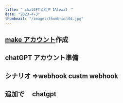 ```yaml
---
title: " chatGPTと話す【Alexa】 "
date: "2023-4-3"
thumbnail: "/images/thumbnail04.jpg"
---
```


## [make アカウント](https://www.make.com/en/register?pc=mujinca3150)作成

## chatGPT アカウント準備

## シナリオ ⇒webhook custm webhook

## 追加で　 chatgpt
